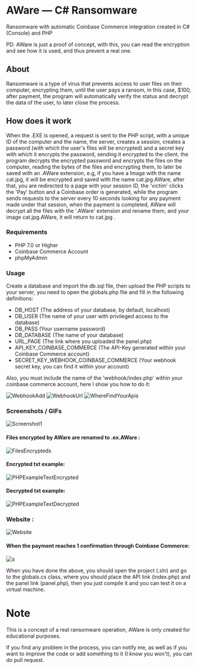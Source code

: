 # AWare — C# Ransomware
Ransomware with automatic Coinbase Commerce integration created in C# (Console) and PHP

PD: AWare is just a proof of concept, with this, you can read the encryption and see how it is used, and thus prevent a real one.

## About
Ransomware is a type of virus that prevents access to user files on their computer, encrypting them, until the user pays a ransom, in this case, $100, after payment, the program will automatically verify the status and decrypt the data of the user, to later close the process.

## How does it work
When the .EXE is opened, a request is sent to the PHP script, with a unique ID of the computer and the name, the server, creates a session, creates a password (with which the user's files will be encrypted) and a secret key with which it encrypts the password, sending it encrypted to the client, the program decrypts the encrypted password and encrypts the files on the computer, reading the bytes of the files and encrypting them, to later be saved with an .AWare extension, e.g, if you have a Image with the name cat.jpg, it will be encrypted and saved with the name cat.jpg.AWare, after that, you are redirected to a page with your session ID, the 'victim' clicks the 'Pay' button and a Coinbase order is generated, while the program sends requests to the server every 10 seconds looking for any payment made under that session, when the payment is completed, AWare will decrypt all the files with the '.AWare' extension and rename them, and your image cat.jpg.AWare, it will return to cat.jpg .

### Requirements
- PHP 7.0 or Higher
- Coinbase Commerce Account
- phpMyAdmin

### Usage
Create a database and import the db.sql file, then upload the PHP scripts to your server, you need to open the globals.php file and fill in the following definitions:

- DB_HOST (The address of your database, by default, localhost)
- DB_USER (The name of your user with privileged access to the database)
- DB_PASS (Your username password)
- DB_DATABASE (The name of your database)
- URL_PAGE (The link where you uploaded the panel.php)
- API_KEY_COINBASE_COMMERCE (The API-Key generated within your Coinbase Commerce account)
- SECRET_KEY_WEBHOOK_COINBASE_COMMERCE (Your webhook secret key, you can find it within your account)

Also, you must include the name of the 'webhook/index.php' within your coinbase commerce account, here I show you how to do it:

![WebhookAdd](https://share.biitez.dev/i/f80gi.png)
![WebhookUrl](https://share.biitez.dev/i/mda3v.png)
![WhereFindYourApis](https://share.biitez.dev/i/yqk22.png)

### Screenshots / GIFs
![Screenshot1](https://share.biitez.dev/i/hye6l.png)

#### Files encrypted by AWare are renamed to .ex.AWare :
![FilesEncrypteds](https://share.biitez.dev/i/ce14q.png)

#### Encrypted txt example:
![PHPExampleTextEncrypted](https://share.biitez.dev/i/n762d.png)

#### Decrypted txt example:
![PHPExampleTextDecrypted](https://share.biitez.dev/i/dranl.png)

### Website :
![Website](https://share.biitez.dev/i/lzsw7.png)

#### When the payment reaches 1 confirmation through Coinbase Commerce:
![s](https://share.biitez.dev/i/gtwo7.gif)

When you have done the above, you should open the project (.sln) and go to the globals.cs class, where you should place the API link (index.php) and the panel link (panel.php), then you just compile it and you can test it on a virtual machine.
# Note

This is a concept of a real ransomware operation, AWare is only created for educational purposes.

If you find any problem in the process, you can notify me, as well as if you want to improve the code or add something to it (I know you won't), you can do pull request.
